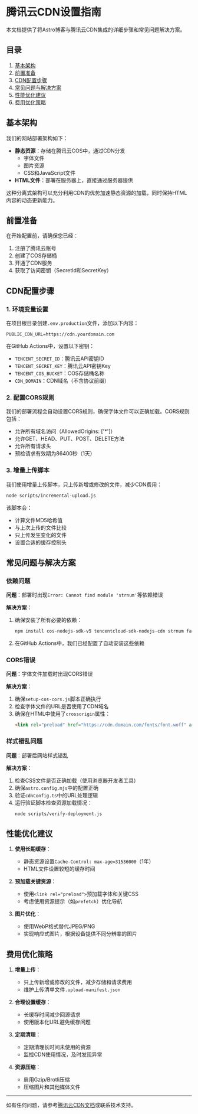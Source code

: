 # 腾讯云CDN设置指南

本文档提供了将Astro博客与腾讯云CDN集成的详细步骤和常见问题解决方案。

## 目录

1. [基本架构](#基本架构)
2. [前置准备](#前置准备)
3. [CDN配置步骤](#cdn配置步骤)
4. [常见问题与解决方案](#常见问题与解决方案)
5. [性能优化建议](#性能优化建议)
6. [费用优化策略](#费用优化策略)

## 基本架构

我们的网站部署架构如下：

- **静态资源**：存储在腾讯云COS中，通过CDN分发
  - 字体文件
  - 图片资源
  - CSS和JavaScript文件
- **HTML文件**：部署在服务器上，直接通过服务器提供

这种分离式架构可以充分利用CDN的优势加速静态资源的加载，同时保持HTML内容的动态更新能力。

## 前置准备

在开始配置前，请确保您已经：

1. 注册了腾讯云账号
2. 创建了COS存储桶
3. 开通了CDN服务
4. 获取了访问密钥（SecretId和SecretKey）

## CDN配置步骤

### 1. 环境变量设置

在项目根目录创建`.env.production`文件，添加以下内容：

```
PUBLIC_CDN_URL=https://cdn.yourdomain.com
```

在GitHub Actions中，设置以下密钥：

- `TENCENT_SECRET_ID`：腾讯云API密钥ID
- `TENCENT_SECRET_KEY`：腾讯云API密钥Key
- `TENCENT_COS_BUCKET`：COS存储桶名称
- `CDN_DOMAIN`：CDN域名（不含协议前缀）

### 2. 配置CORS规则

我们的部署流程会自动设置CORS规则，确保字体文件可以正确加载。CORS规则包括：

- 允许所有域名访问（AllowedOrigins: ['*']）
- 允许GET、HEAD、PUT、POST、DELETE方法
- 允许所有请求头
- 预检请求有效期为86400秒（1天）

### 3. 增量上传脚本

我们使用增量上传脚本，只上传新增或修改的文件，减少CDN费用：

```bash
node scripts/incremental-upload.js
```

该脚本会：
- 计算文件MD5哈希值
- 与上次上传的文件比较
- 只上传发生变化的文件
- 设置合适的缓存控制头

## 常见问题与解决方案

### 依赖问题

**问题**：部署时出现`Error: Cannot find module 'strnum'`等依赖错误

**解决方案**：
1. 确保安装了所有必要的依赖：
   ```bash
   npm install cos-nodejs-sdk-v5 tencentcloud-sdk-nodejs-cdn strnum fast-xml-parser@4.2.5
   ```
2. 在GitHub Actions中，我们已经配置了自动安装这些依赖

### CORS错误

**问题**：字体文件加载时出现CORS错误

**解决方案**：
1. 确保`setup-cos-cors.js`脚本正确执行
2. 检查字体文件的URL是否使用了CDN域名
3. 确保在HTML中使用了`crossorigin`属性：
   ```html
   <link rel="preload" href="https://cdn.domain.com/fonts/font.woff" as="font" type="font/woff" crossorigin />
   ```

### 样式错乱问题

**问题**：部署后网站样式错乱

**解决方案**：
1. 检查CSS文件是否正确加载（使用浏览器开发者工具）
2. 确保`astro.config.mjs`中的配置正确
3. 验证`cdnConfig.ts`中的URL处理逻辑
4. 运行验证脚本检查资源加载情况：
   ```bash
   node scripts/verify-deployment.js
   ```

## 性能优化建议

1. **使用长期缓存**：
   - 静态资源设置`Cache-Control: max-age=31536000`（1年）
   - HTML文件设置较短的缓存时间

2. **预加载关键资源**：
   - 使用`<link rel="preload">`预加载字体和关键CSS
   - 考虑使用资源提示（如`prefetch`）优化导航

3. **图片优化**：
   - 使用WebP格式替代JPEG/PNG
   - 实现响应式图片，根据设备提供不同分辨率的图片

## 费用优化策略

1. **增量上传**：
   - 只上传新增或修改的文件，减少存储和请求费用
   - 维护上传清单文件`.upload-manifest.json`

2. **合理设置缓存**：
   - 长缓存时间减少回源请求
   - 使用版本化URL避免缓存问题

3. **定期清理**：
   - 定期清理长时间未使用的资源
   - 监控CDN使用情况，及时发现异常

4. **资源压缩**：
   - 启用Gzip/Brotli压缩
   - 压缩图片和其他媒体文件

---

如有任何问题，请参考[腾讯云CDN文档](https://cloud.tencent.com/document/product/228)或联系技术支持。
